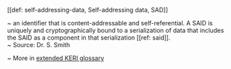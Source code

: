 [[def: self-addressing-data, Self-addressing data, SAD]]

~ an identifier that is content-addressable and self-referential. A SAID is uniquely and cryptographically bound to a serialization of data that includes the SAID as a component in that serialization [[ref: said]].  
~ Source: Dr. S. Smith

~ More in <a href="https://weboftrust.github.io/WOT-terms/docs/glossary/self-addressing-data">extended KERI glossary</a>

